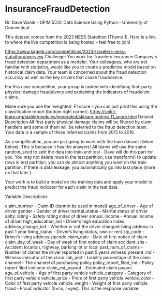 # InsuranceFraudDetection

Dr. Dave Wanik - OPIM 5512: Data Science Using Python - University of Connecticut

This dataset comes from the 2023 NESS Statathon (Theme 1). Here is a link to where the live competition is being hosted - feel free to join!

https://www.kaggle.com/competitions/2023-travelers-ness-statathon/overview
Challenge: You work for Travelers Insurance Company's fraud detection department as a modeler. Your colleagues, who are not familiar with statistics, would like you to create a predictive model based on historical claim data. Your team is concerned about the fraud detection accuracy as well as the key drivers that cause fraudulence.

For this case competition, your group is tasked with identifying first-party physical damage fraudulence and explaining the indicators of fraudulent claims.

Make sure you use the 'weighted' F1 score - you can just print this using the classification report (bottom right corner).
https://scikit-learn.org/stable/modules/generated/sklearn.metrics.f1_score.html
Dataset Description
All first-party physical damage claims will be filtered by claim handlers and some of them will be referred to the fraud detection team. Your data is a sample of these referred claims from 2015 to 2016.

As a simplification, you are just going to work with the train dataset (linked below). This is because it has the answers! All teams will use the same random_seed to split the data into train and test - Dave will do this part for you. You may not delete rows in the test partition, use transform() to update rows in test partition, you can do almost anything you want on the train partition. If there is data leakage, you automatically go into last place (more on that later.)

Your work is to build a model on the training data and apply your model to predict the fraud indicator for each claim in the test data.

Variable Descriptions

claim_number - Claim ID (cannot be used in model)
age_of_driver - Age of driver
gender - Gender of driver
marital_status - Marital status of driver
safty_rating - Safety rating index of driver
annual_income - Annual income of driver
high_education_ind - Driver’s high education index
address_change_ind - Whether or not the driver changed living address in past 1 year
living_status - Driver’s living status, own or rent
zip_code - Driver’s living address zipcode
claim_date - Date of first notice of claim
claim_day_of_week - Day of week of first notice of claim
accident_site - Accident location, highway, parking lot or local
past_num_of_claims - Number of claims the driver reported in past 5 years
witness_present_ind - Witness indicator of the claim
liab_prct - Liability percentage of the claim
channel - The channel of purchasing policy
policy_report_filed_ind - Policy report filed indicator
claim_est_payout - Estimated claim payout
age_of_vehicle - Age of first party vehicle
vehicle_category - Category of first party vehicle
vehicle_price - Price of first party vehicle
vehicle_color - Color of first party vehicle
vehicle_weight - Weight of first party vehicle
fraud - Fraud indicator (0=no, 1=yes). This is the response variable.
